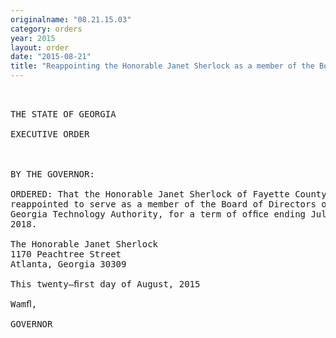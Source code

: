 ```yaml
---
originalname: "08.21.15.03"
category: orders
year: 2015
layout: order
date: "2015-08-21"
title: "Reappointing the Honorable Janet Sherlock as a member of the Board of Directors of the Georgia Technology Authority"
---
```

<pre>
 

THE STATE OF GEORGIA

EXECUTIVE ORDER

 

BY THE GOVERNOR:

ORDERED: That the Honorable Janet Sherlock of Fayette County, Georgia, is
reappointed to serve as a member of the Board of Directors of the
Georgia Technology Authority, for a term of ofﬁce ending July 1,
2018.

The Honorable Janet Sherlock
1170 Peachtree Street
Atlanta, Georgia 30309

This twenty—ﬁrst day of August, 2015

Wamﬂ,

GOVERNOR

 

 

</pre>
